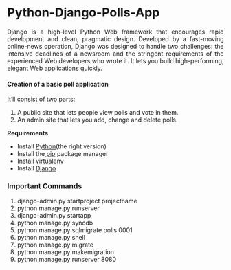 Python-Django-Polls-App
=======================
<p align="justify">Django is a high-level Python Web framework that encourages rapid development and clean, pragmatic design.
Developed by a fast-moving online-news operation, Django was designed to handle two challenges: the intensive deadlines of a newsroom and the stringent requirements of the experienced Web developers who wrote it. It lets you build high-performing, elegant Web applications quickly. </p>

<h4>Creation of a basic poll application</h4>

It’ll consist of two parts:

<ol>
  <li>A public site that lets people view polls and vote in them.</li>
  <li>An admin site that lets you add, change and delete polls.</li>
</ol>


<strong>Requirements</strong>

<ul>
<li>Install <a href="https://www.python.org/downloads/"> Python</a>(the right version)</li>
<li>Install the<a href="https://pip.pypa.io/en/latest/installing.html#install-pip"> pip</a> package manager</li>
<li>Install <a href="https://virtualenv.pypa.io/en/latest/virtualenv.html#installation"> virtualenv</a></li>
<li>Install <a href="https://www.djangoproject.com/download/">Django</a></li>
</ul>



  <h3>Important Commands</h3>
<ol>
    <li>django-admin.py startproject projectname</li>
    <li>python manage.py runserver</li>
    <li>django-admin.py startapp</li> 
    <li>python manage.py syncdb</li>
    <li>python manage.py sqlmigrate polls 0001</li>
    <li>python manage.py shell</li>
    <li>python manage.py migrate</li>
    <li>python manage.py makemigration</li>
    <li>python manage.py runserver 8080</li>
    
</ol>
